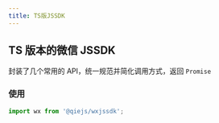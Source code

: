 ```yaml
---
title: TS版JSSDK
---
```


## TS 版本的微信 JSSDK

封装了几个常用的 API，统一规范并简化调用方式，返回 `Promise`

### 使用

```js
import wx from '@qiejs/wxjssdk';
```
